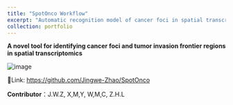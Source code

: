 ```yaml
---
title: "SpotOnco Workflow"
excerpt: "Automatic recognition model of cancer foci in spatial transcriptomics"
collection: portfolio
---
```

**A novel tool for identifying cancer foci and tumor invasion frontier regions in spatial transcriptomics**

![image](https://github.com/user-attachments/assets/deb8746b-cc2e-4870-8b9e-7b785568cf24)

:link:Link: <https://github.com/Jingwe-Zhao/SpotOnco>

**Contributor**：J.W.Z, X,M,Y, W,M,C, Z.H.L

